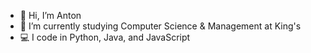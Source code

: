- 👋 Hi, I’m Anton 
- 📍 I’m currently studying Computer Science & Management at King's
- 💻 I code in Python, Java, and JavaScript
